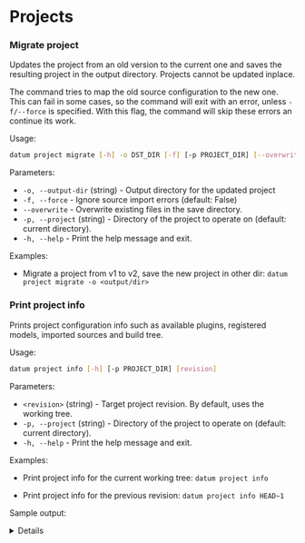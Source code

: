 # Projects

### Migrate project <a id="project-migrate"></a>

Updates the project from an old version to the current one and saves the
resulting project in the output directory. Projects cannot be updated
inplace.

The command tries to map the old source configuration to the new one.
This can fail in some cases, so the command will exit with an error,
unless `-f/--force` is specified. With this flag, the command will
skip these errors an continue its work.

Usage:

``` bash
datum project migrate [-h] -o DST_DIR [-f] [-p PROJECT_DIR] [--overwrite]
```

Parameters:
- `-o, --output-dir` (string) - Output directory for the updated project
- `-f, --force` - Ignore source import errors (default: False)
- `--overwrite` - Overwrite existing files in the save directory.
- `-p, --project` (string) - Directory of the project to operate on
  (default: current directory).
- `-h, --help` - Print the help message and exit.

Examples:
- Migrate a project from v1 to v2, save the new project in other dir:
`datum project migrate -o <output/dir>`

### Print project info <a id="project-info"></a>

Prints project configuration info such as available plugins, registered models,
imported sources and build tree.

Usage:

``` bash
datum project info [-h] [-p PROJECT_DIR] [revision]
```

Parameters:
- `<revision>` (string) - Target project revision. By default,
  uses the working tree.
- `-p, --project` (string) - Directory of the project to operate on
  (default: current directory).
- `-h, --help` - Print the help message and exit.

Examples:
- Print project info for the current working tree:
`datum project info`

- Print project info for the previous revision:
`datum project info HEAD~1`

Sample output:

<details>

```
Project:
  location: /test_proj

Plugins:
  extractors: ade20k2017, ade20k2020, camvid, cifar, cityscapes, coco, coco_captions, coco_image_info, coco_instances, coco_labels, coco_panoptic, coco_person_keypoints, coco_stuff, cvat, datumaro, icdar_text_localization, icdar_text_segmentation, icdar_word_recognition, image_dir, image_zip, imagenet, imagenet_txt, kitti, kitti_detection, kitti_raw, kitti_segmentation, label_me, lfw, market1501, mnist, mnist_csv, mot_seq, mots, mots_png, open_images, sly_pointcloud, tf_detection_api, vgg_face2, voc, voc_action, voc_classification, voc_detection, voc_layout, voc_segmentation, wider_face, yolo

  converters: camvid, mot_seq_gt, coco_captions, coco, coco_image_info, coco_instances, coco_labels, coco_panoptic, coco_person_keypoints, coco_stuff, kitti, kitti_detection, kitti_segmentation, icdar_text_localization, icdar_text_segmentation, icdar_word_recognition, lfw, datumaro, open_images, image_zip, cifar, yolo, voc_action, voc_classification, voc, voc_detection, voc_layout, voc_segmentation, tf_detection_api, label_me, mnist, cityscapes, mnist_csv, kitti_raw, wider_face, vgg_face2, sly_pointcloud, mots_png, image_dir, imagenet_txt, market1501, imagenet, cvat

  launchers:

Models:

Sources:
  'source-2':
    format: voc
    url: /datasets/pascal/VOC2012
    location: /test_proj/source-2/
    options: {}
    hash: 3eb282cdd7339d05b75bd932a1fd3201
    stages:
      'root':
        type: source
        hash: 3eb282cdd7339d05b75bd932a1fd3201
  'source-3':
    format: imagenet
    url: /datasets/imagenet/ILSVRC2012_img_val/train
    location: /test_proj/source-3/
    options: {}
    hash: e47804a3ec1a54c9b145e5f1007ec72f
    stages:
      'root':
        type: source
        hash: e47804a3ec1a54c9b145e5f1007ec72f
```

</details>
